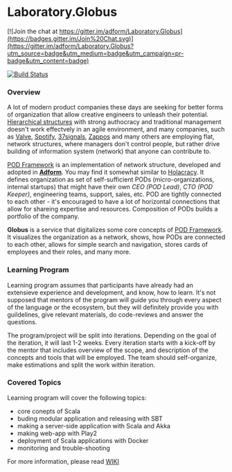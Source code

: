 # Laboratory.Globus

[![Join the chat at https://gitter.im/adform/Laboratory.Globus](https://badges.gitter.im/Join%20Chat.svg)](https://gitter.im/adform/Laboratory.Globus?utm_source=badge&utm_medium=badge&utm_campaign=pr-badge&utm_content=badge)

[![Build Status](https://travis-ci.org/adform/Laboratory.Globus.svg?branch=master)](https://travis-ci.org/adform/Laboratory.Globus)

### Overview

A lot of modern product companies these days are seeking for better forms of organization that allow creative engineers to unleash their potential. [Hierarchical structures](http://en.wikipedia.org/wiki/Hierarchical_organization) with strong authocracy and traditional management doesn't work effectvely in an agile environment, and many companies, such as [Valve](http://www.bloomberg.com/bw/articles/2012-04-27/why-there-are-no-bosses-at-valve), [Spotify](http://techcrunch.com/2012/11/17/heres-how-spotify-scales-up-and-stays-agile-it-runs-squads-like-lean-startups/), [37signals](http://www.inc.com/magazine/20110401/jason-fried-why-i-run-a-flat-company.html), [Zappos](http://www.zapposinsights.com/about/holacracy) and many others are employing flat, network structures, where managers don't control people, but rather drive building of information system (network) that anyone can contribute to.    

[POD Framework](https://docs.google.com/document/d/1iHixEsXYKtQB89nFPXiuE6fpFT2sjXs2JpyElCVXie0/edit)
is an implementation of network structure, developed and adopted in **[Adform](http://site.adform.com/)**. You may find it somewhat similar to [Holacracy](http://holacracy.org/). It defines organization as set of self-sufficient PODs (micro-organizations, internal startups) that might have their own *CEO (POD Lead)*, *CTO (POD Keeper)*, engineering teams, support, sales, etc. POD are tightly connected to each other - it's encouraged to have a lot of horizontal connections that allow for shareing expertise and resources. Composition of PODs builds a portfolio of the company.

**Globus** is a service that digitalizes some core concepts of [POD Framework](https://docs.google.com/document/d/1iHixEsXYKtQB89nFPXiuE6fpFT2sjXs2JpyElCVXie0/edit). It visualizes the organization as a network, shows, how PODs are connected to each other, allows for simple search and navigation, stores cards of employees and their roles, and many more.

### Learning Program

Learning program assumes that participants have already had an extensieve experience and development, and know, how to learn. It's not supposed that mentors of the program will guide you through every aspect of the language or the ecosystem, but they will definitely provide you with guildelines, give relevant materials, do code-reviews and answer the questions.

The program/project will be split into iterations. Depending on the goal of the iteration, it will last 1-2 weeks. Every iteration starts with a kick-off by the mentor that includes overview of the scope, and description of the concepts and tools that will be employed. The team should self-organize, make estimations and split the work within iteration.  

### Covered Topics

Learning program will cover the following topics:

* core conepts of Scala
* buding modular application and releasing with SBT
* making a server-side application with Scala and Akka
* making web-app with Play2
* deployment of Scala applications with Docker
* monitoring and trouble-shooting

For more information, please read [WIKI](https://github.com/adform/Laboratory.Globus/wiki)
